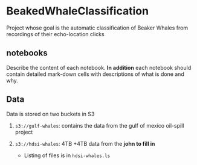 # BeakedWhaleClassification
Project whose goal is the automatic classification of Beaker Whales from recordings of their echo-location clicks

## notebooks 
Describe the content of each notebook. **In addition** each notebook should contain detailed mark-down cells with descriptions of what is done and why.

## Data
Data is stored on two buckets in S3

1. `s3://gulf-whales`: contains the data from the gulf of mexico oil-spill project

2. `s3://hdsi-whales`: 4TB +4TB data from the **john to fill in**
   * Listing of files is in `hdsi-whales.ls`




